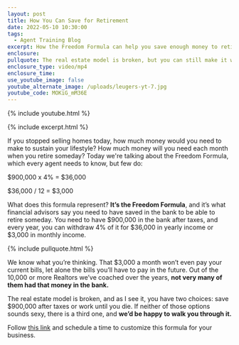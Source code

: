 ```yaml
---
layout: post
title: How You Can Save for Retirement
date: 2022-05-10 10:30:00
tags:
  - Agent Training Blog
excerpt: How the Freedom Formula can help you save enough money to retire someday.
enclosure:
pullquote: The real estate model is broken, but you can still make it work.
enclosure_type: video/mp4
enclosure_time:
use_youtube_image: false
youtube_alternate_image: /uploads/leugers-yt-7.jpg
youtube_code: MOKiG_mM36E
---
```

{% include youtube.html %}

{% include excerpt.html %}

If you stopped selling homes today, how much money would you need to make to sustain your lifestyle? How much money will you need each month when you retire someday? Today we're talking about the Freedom Formula, which every agent needs to know, but few do:

$900,000 x 4% = $36,000

$36,000 / 12 = $3,000

What does this formula represent? **It’s the Freedom Formula**, and it’s what financial advisors say you need to have saved in the bank to be able to retire someday. You need to have $900,000 in the bank after taxes, and every year, you can withdraw 4% of it for $36,000 in yearly income or $3,000 in monthly income.

{% include pullquote.html %}

We know what you’re thinking. That $3,000 a month won’t even pay your current bills, let alone the bills you’ll have to pay in the future. Out of the 10,000 or more Realtors we’ve coached over the years, **not very many of them had that money in the bank.&nbsp;**

The real estate model is broken, and as I see it, you have two choices: save $900,000 after taxes or work until you die. If neither of those options sounds sexy, there is a third one, and **we’d be happy to walk you through it.**

Follow [this link](https://calendly.com/doug-lona/doug-and-lona-30-min?month=2022-05) and schedule a time to customize this formula for your business.
